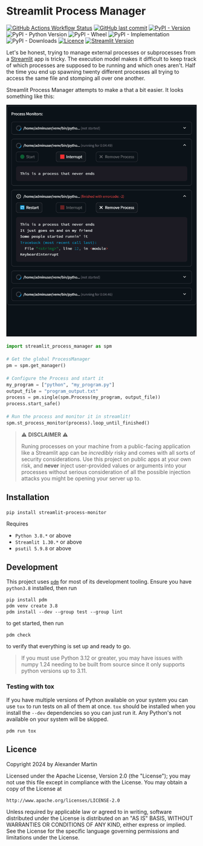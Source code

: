 # Streamlit Process Manager

[![GitHub Actions Workflow Status](https://img.shields.io/github/actions/workflow/status/asaurus1/streamlit-process-manager/pdm.yml)](https://github.com/Asaurus1/streamlit-process-manager/actions)
[![GitHub last commit](https://img.shields.io/github/last-commit/asaurus1/streamlit-process-manager)](https://github.com/Asaurus1/streamlit-process-manager)
[![PyPI - Version](https://img.shields.io/pypi/v/streamlit-process-manager)](https://pypi.org/project/streamlit-process-manager/)
![PyPI - Python Version](https://img.shields.io/pypi/pyversions/streamlit-process-manager)
![PyPI - Wheel](https://img.shields.io/pypi/wheel/streamlit-process-manager)
![PyPI - Implementation](https://img.shields.io/pypi/implementation/streamlit-process-manager)
![PyPI - Downloads](https://img.shields.io/pypi/dm/streamlit-process-manager)
[![Licence](https://img.shields.io/badge/licence-Apache%202.0-blue)](https://www.apache.org/licenses/LICENSE-2.0)
[![Streamlit Version](https://img.shields.io/badge/Streamlit->=1.30.0-blue)](https://github.com/streamlit/streamlit)

Let's be honest, trying to manage external processes or subprocesses from a [Streamlit](https://github.com/streamlit/streamlit) app is tricky. The execution model makes it difficult to keep track of which processes are supposed to be running and which ones aren't. Half the time you end up spawning twenty different processes all trying to access the same file and stomping all over one another.

Streamlit Process Manager attempts to make a that a bit easier. It looks something like this:

![Streamlit Process Monitor Animation](https://raw.githubusercontent.com/asaurus1/streamlit-process-manager/main/.github/images/ProcessMonitor.gif)

```python
import streamlit_process_manager as spm

# Get the global ProcessManager
pm = spm.get_manager()

# Configure the Process and start it
my_program = ["python", "my_program.py"]
output_file = "program_output.txt"
process = pm.single(spm.Process(my_program, output_file))
process.start_safe()

# Run the process and monitor it in streamlit!
spm.st_process_monitor(process).loop_until_finished()
```

> ⚠️ **DISCLAIMER** ⚠️
>
> Runing processes on your machine from a public-facing
  application like a Streamlit app can be _incredibly_ risky and comes
  with all sorts of security considerations. Use this project on public apps
  at your own risk, and **never** inject user-provided values or arguments
  into your processes without serious consideration of all the possible injection
  attacks you might be opening your server up to.

## Installation

`pip install streamlit-process-monitor`

Requires
* `Python 3.8.*` or above
* `Streamlit 1.30.*` or above
* `psutil 5.9.8` or above


## Development

This project uses [`pdm`](https://pdm-project.org/) for most of its development tooling. Ensure you have `python3.8` installed, then run

```
pip install pdm
pdm venv create 3.8
pdm install --dev --group test --group lint
```

to get started, then run

```
pdm check
```

to verify that everything is set up and ready to go.

> If you must use Python 3.12 or greater, you may have issues with numpy 1.24 needing to be
  built from source since it only supports python versions up to 3.11.

### Testing with tox

If you have multiple versions of Python available on your system you can use `tox` to run tests
on all of them at once. `tox` should be installed when you install the `--dev` dependencies so
you can just run it. Any Python's not available on your system will be skipped.

```
pdm run tox
```

## Licence
Copyright 2024 by Alexander Martin

Licensed under the Apache License, Version 2.0 (the "License");
you may not use this file except in compliance with the License.
You may obtain a copy of the License at

    http://www.apache.org/licenses/LICENSE-2.0

Unless required by applicable law or agreed to in writing, software
distributed under the License is distributed on an "AS IS" BASIS,
WITHOUT WARRANTIES OR CONDITIONS OF ANY KIND, either express or implied.
See the License for the specific language governing permissions and
limitations under the License.
